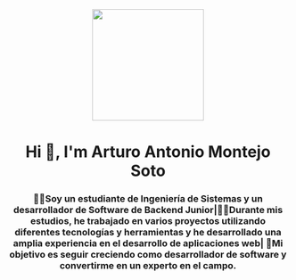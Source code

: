 <div id="header" align="center" >
<img src="https://media.giphy.com/media/qgQUggAC3Pfv687qPC/giphy.gif" width="200">

<h1 align="center">Hi 👋, I'm Arturo Antonio Montejo Soto</h1>

<h3 align="center">👨‍🎓Soy un estudiante de Ingeniería de Sistemas y un desarrollador de Software de Backend Junior|👨‍💻Durante mis estudios, he trabajado en varios proyectos utilizando 
    diferentes tecnologías y herramientas y he desarrollado una amplia experiencia en el desarrollo de aplicaciones web| 
    🎯Mi objetivo es seguir creciendo como desarrollador de software y convertirme en un experto en el campo.</h3>

</div>
